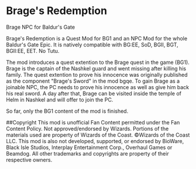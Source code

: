 # Brage's Redemption
Brage NPC for Baldur's Gate

Brage's Redemption is a Quest Mod for BG1 and an NPC Mod for the whole Baldur's Gate Epic. It is natively compatible with BG:EE, SoD, BGII, BGT, BGII:EE, EET. No Tutu.

The mod introduces a quest extention to the Brage quest in the game (BG1). Brage is the captain of the Nashkel guard and went missing after killing his family. The quest extention to prove his innocence was originally published as the component "Brage's Sword" in the mod bgqe.
To gain Brage as a joinable NPC, the PC needs to prove his innocence as well as give him back his real sword. A day after that, Brage can be visited inside the temple of Helm in Nashkel and will offer to join the PC.

So far, only the BG1 content of the mod is finished.

##Copyright
This mod is unofficial Fan Content permitted under the Fan Content Policy. Not approved/endorsed by Wizards. Portions of the materials used are property of Wizards of the Coast. ©Wizards of the Coast LLC. This mod is also not developed, supported, or endorsed by BioWare, Black Isle Studios, Interplay Entertainment Corp., Overhaul Games or Beamdog. All other trademarks and copyrights are property of their respective owners. 
